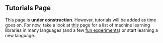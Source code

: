 ## Tutorials Page
This page is __under construction__. However, tutorials will be added as time goes on. 
For now, take a look at [this](https://www.techrepublic.com/article/github-the-top-10-programming-languages-for-machine-learning/) page for a list of machine learning libraries in many languages (and a few [fun experiments](https://github.com/xviniette/FlappyLearning)) or start learning a new language.